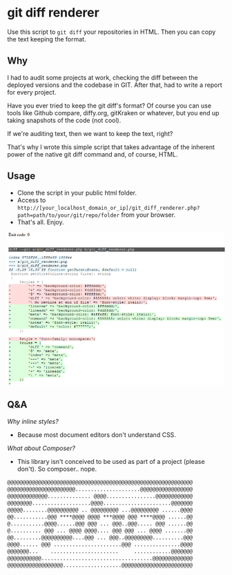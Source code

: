 # git diff renderer

Use this script to `git diff` your repositories in HTML. Then you can copy the text keeping the format.


## Why

I had to audit some projects at work, checking the diff between the deployed versions and the codebase in GIT. After that, had to write a report for every project. 

Have you ever tried to keep the git diff's format? Of course you can use tools like Github compare, diffy.org, gitKraken or whatever, but you end up taking snapshots of the code (not cool).

If we're auditing text, then we want to keep the text, right?

That's why I wrote this simple script that takes advantage of the inherent power of the native git diff command and, of course, HTML.


## Usage

- Clone the script in your public html folder.
- Access to `http://[your_localhost_domain_or_ip]/git_diff_renderer.php?path=path/to/your/git/repo/folder` from your browser.
- That's all. Enjoy.

![screenshot](screenshot.png)


## Q&A

_Why inline styles?_
- Because most document editors don't understand CSS.

_What about Composer?_
- This library isn't conceived to be used as part of a project (please don't). So composer.. nope.


```
@@@@@@@@@@@@@@@@@@@@@@@@@@@@@@@@@@@@@@@@@@@@@@@@@@@@@@@@@@@@
@@@@@@@@@@@@@@@@@@@@@@.....................@@@@@@@@@@@@@@@@@
@@@@@@@@@@@@@.............. @@@@................@@@@@@@@@@@@
@@@@@@@@...................@@@@......................@@@@@@@
@@@@@........@@@@@@@@@@ .. @@@@@@@@@ ...@@@@@@@@@ ......@@@@
@@...........@@@ ****@@@@ @@@@ ***@@@@ @@@ ****@@@@ ......@@
@...........@@@@......@@@ @@@ ... @@@..@@@..... @@@ ......@@
@.......... @@@ ... @@@@ @@@@.... @@@ @@@ ... @@@@ .......@@
@@.........@@@@@@@@@@....@@@ ... @@@..@@@@@@@@@..........@@@
@@@@...... @@@ ......................@@@ ...............@@@@
@@@@@@@...    ......................     ............@@@@@@@
@@@@@@@@@@@....................................@@@@@@@@@@@@@
@@@@@@@@@@@@@@@@@@...................@@@@@@@@@@@@@@@@@@@@@@@
```
